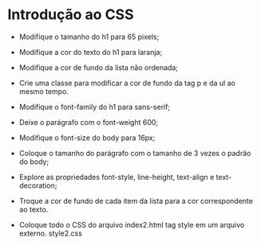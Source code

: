 # Introdução ao CSS

* Modifique o tamanho do h1 para 65 pixels;

* Modifique a cor do texto do h1 para laranja;

* Modifique a cor de fundo da lista não ordenada;

* Crie uma classe para modificar a cor de fundo da tag p e da ul ao mesmo tempo.

* Modifique o font-family do h1 para sans-serif;

* Deixe o parágrafo com o font-weight 600;

* Modifique o font-size do body para 16px;

* Coloque o tamanho do parágrafo com o tamanho de 3 vezes o padrão do body;

* Explore as propriedades font-style, line-height, text-align e text-decoration;

* Troque a cor de fundo de cada item da lista para a cor correspondente ao texto.

* Coloque todo o CSS do arquivo index2.html tag style em um arquivo externo.  style2.css